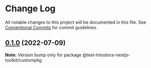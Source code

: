 # Change Log

All notable changes to this project will be documented in this file.
See [Conventional Commits](https://conventionalcommits.org) for commit guidelines.

## [0.1.0](https://github.com/tresdoce/tresdoce-nestjs-toolkit-test/compare/@test-tresdoce-nestjs-toolkit/custompkg@0.1.0-beta.1...@test-tresdoce-nestjs-toolkit/custompkg@0.1.0) (2022-07-09)

**Note:** Version bump only for package @test-tresdoce-nestjs-toolkit/custompkg
